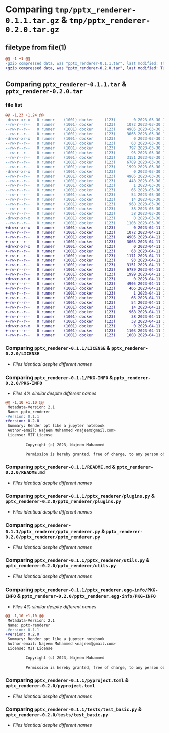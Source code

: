 # Comparing `tmp/pptx_renderer-0.1.1.tar.gz` & `tmp/pptx_renderer-0.2.0.tar.gz`

## filetype from file(1)

```diff
@@ -1 +1 @@
-gzip compressed data, was "pptx_renderer-0.1.1.tar", last modified: Thu Mar 30 15:54:22 2023, max compression
+gzip compressed data, was "pptx_renderer-0.2.0.tar", last modified: Tue Apr 11 19:51:43 2023, max compression
```

## Comparing `pptx_renderer-0.1.1.tar` & `pptx_renderer-0.2.0.tar`

### file list

```diff
@@ -1,23 +1,24 @@
-drwxr-xr-x   0 runner    (1001) docker     (123)        0 2023-03-30 15:54:22.429634 pptx_renderer-0.1.1/
--rw-r--r--   0 runner    (1001) docker     (123)     1072 2023-03-30 15:54:05.000000 pptx_renderer-0.1.1/LICENSE
--rw-r--r--   0 runner    (1001) docker     (123)     4905 2023-03-30 15:54:22.429634 pptx_renderer-0.1.1/PKG-INFO
--rw-r--r--   0 runner    (1001) docker     (123)     3063 2023-03-30 15:54:05.000000 pptx_renderer-0.1.1/README.md
-drwxr-xr-x   0 runner    (1001) docker     (123)        0 2023-03-30 15:54:22.429634 pptx_renderer-0.1.1/pptx_renderer/
--rw-r--r--   0 runner    (1001) docker     (123)       63 2023-03-30 15:54:05.000000 pptx_renderer-0.1.1/pptx_renderer/__init__.py
--rw-r--r--   0 runner    (1001) docker     (123)      797 2023-03-30 15:54:05.000000 pptx_renderer-0.1.1/pptx_renderer/command_line.py
--rw-r--r--   0 runner    (1001) docker     (123)       93 2023-03-30 15:54:05.000000 pptx_renderer-0.1.1/pptx_renderer/exceptions.py
--rw-r--r--   0 runner    (1001) docker     (123)     3151 2023-03-30 15:54:05.000000 pptx_renderer-0.1.1/pptx_renderer/plugins.py
--rw-r--r--   0 runner    (1001) docker     (123)     6789 2023-03-30 15:54:05.000000 pptx_renderer-0.1.1/pptx_renderer/pptx_renderer.py
--rw-r--r--   0 runner    (1001) docker     (123)     1999 2023-03-30 15:54:05.000000 pptx_renderer-0.1.1/pptx_renderer/utils.py
-drwxr-xr-x   0 runner    (1001) docker     (123)        0 2023-03-30 15:54:22.429634 pptx_renderer-0.1.1/pptx_renderer.egg-info/
--rw-r--r--   0 runner    (1001) docker     (123)     4905 2023-03-30 15:54:22.000000 pptx_renderer-0.1.1/pptx_renderer.egg-info/PKG-INFO
--rw-r--r--   0 runner    (1001) docker     (123)      448 2023-03-30 15:54:22.000000 pptx_renderer-0.1.1/pptx_renderer.egg-info/SOURCES.txt
--rw-r--r--   0 runner    (1001) docker     (123)        1 2023-03-30 15:54:22.000000 pptx_renderer-0.1.1/pptx_renderer.egg-info/dependency_links.txt
--rw-r--r--   0 runner    (1001) docker     (123)       66 2023-03-30 15:54:22.000000 pptx_renderer-0.1.1/pptx_renderer.egg-info/entry_points.txt
--rw-r--r--   0 runner    (1001) docker     (123)       54 2023-03-30 15:54:22.000000 pptx_renderer-0.1.1/pptx_renderer.egg-info/requires.txt
--rw-r--r--   0 runner    (1001) docker     (123)       14 2023-03-30 15:54:22.000000 pptx_renderer-0.1.1/pptx_renderer.egg-info/top_level.txt
--rw-r--r--   0 runner    (1001) docker     (123)      968 2023-03-30 15:54:05.000000 pptx_renderer-0.1.1/pyproject.toml
--rw-r--r--   0 runner    (1001) docker     (123)       38 2023-03-30 15:54:22.429634 pptx_renderer-0.1.1/setup.cfg
--rw-r--r--   0 runner    (1001) docker     (123)       38 2023-03-30 15:54:05.000000 pptx_renderer-0.1.1/setup.py
-drwxr-xr-x   0 runner    (1001) docker     (123)        0 2023-03-30 15:54:22.429634 pptx_renderer-0.1.1/tests/
--rw-r--r--   0 runner    (1001) docker     (123)     1103 2023-03-30 15:54:06.000000 pptx_renderer-0.1.1/tests/test_basic.py
+drwxr-xr-x   0 runner    (1001) docker     (123)        0 2023-04-11 19:51:43.048114 pptx_renderer-0.2.0/
+-rw-r--r--   0 runner    (1001) docker     (123)     1072 2023-04-11 19:51:29.000000 pptx_renderer-0.2.0/LICENSE
+-rw-r--r--   0 runner    (1001) docker     (123)     4905 2023-04-11 19:51:43.048114 pptx_renderer-0.2.0/PKG-INFO
+-rw-r--r--   0 runner    (1001) docker     (123)     3063 2023-04-11 19:51:29.000000 pptx_renderer-0.2.0/README.md
+drwxr-xr-x   0 runner    (1001) docker     (123)        0 2023-04-11 19:51:43.044114 pptx_renderer-0.2.0/pptx_renderer/
+-rw-r--r--   0 runner    (1001) docker     (123)       63 2023-04-11 19:51:29.000000 pptx_renderer-0.2.0/pptx_renderer/__init__.py
+-rw-r--r--   0 runner    (1001) docker     (123)     1171 2023-04-11 19:51:29.000000 pptx_renderer-0.2.0/pptx_renderer/command_line.py
+-rw-r--r--   0 runner    (1001) docker     (123)       93 2023-04-11 19:51:29.000000 pptx_renderer-0.2.0/pptx_renderer/exceptions.py
+-rw-r--r--   0 runner    (1001) docker     (123)     3151 2023-04-11 19:51:29.000000 pptx_renderer-0.2.0/pptx_renderer/plugins.py
+-rw-r--r--   0 runner    (1001) docker     (123)     6789 2023-04-11 19:51:29.000000 pptx_renderer-0.2.0/pptx_renderer/pptx_renderer.py
+-rw-r--r--   0 runner    (1001) docker     (123)     1999 2023-04-11 19:51:29.000000 pptx_renderer-0.2.0/pptx_renderer/utils.py
+drwxr-xr-x   0 runner    (1001) docker     (123)        0 2023-04-11 19:51:43.044114 pptx_renderer-0.2.0/pptx_renderer.egg-info/
+-rw-r--r--   0 runner    (1001) docker     (123)     4905 2023-04-11 19:51:43.000000 pptx_renderer-0.2.0/pptx_renderer.egg-info/PKG-INFO
+-rw-r--r--   0 runner    (1001) docker     (123)      466 2023-04-11 19:51:43.000000 pptx_renderer-0.2.0/pptx_renderer.egg-info/SOURCES.txt
+-rw-r--r--   0 runner    (1001) docker     (123)        1 2023-04-11 19:51:43.000000 pptx_renderer-0.2.0/pptx_renderer.egg-info/dependency_links.txt
+-rw-r--r--   0 runner    (1001) docker     (123)       66 2023-04-11 19:51:43.000000 pptx_renderer-0.2.0/pptx_renderer.egg-info/entry_points.txt
+-rw-r--r--   0 runner    (1001) docker     (123)       54 2023-04-11 19:51:43.000000 pptx_renderer-0.2.0/pptx_renderer.egg-info/requires.txt
+-rw-r--r--   0 runner    (1001) docker     (123)       14 2023-04-11 19:51:43.000000 pptx_renderer-0.2.0/pptx_renderer.egg-info/top_level.txt
+-rw-r--r--   0 runner    (1001) docker     (123)      968 2023-04-11 19:51:29.000000 pptx_renderer-0.2.0/pyproject.toml
+-rw-r--r--   0 runner    (1001) docker     (123)       38 2023-04-11 19:51:43.048114 pptx_renderer-0.2.0/setup.cfg
+-rw-r--r--   0 runner    (1001) docker     (123)       38 2023-04-11 19:51:29.000000 pptx_renderer-0.2.0/setup.py
+drwxr-xr-x   0 runner    (1001) docker     (123)        0 2023-04-11 19:51:43.044114 pptx_renderer-0.2.0/tests/
+-rw-r--r--   0 runner    (1001) docker     (123)     1103 2023-04-11 19:51:29.000000 pptx_renderer-0.2.0/tests/test_basic.py
+-rw-r--r--   0 runner    (1001) docker     (123)     1008 2023-04-11 19:51:29.000000 pptx_renderer-0.2.0/tests/test_cli.py
```

### Comparing `pptx_renderer-0.1.1/LICENSE` & `pptx_renderer-0.2.0/LICENSE`

 * *Files identical despite different names*

### Comparing `pptx_renderer-0.1.1/PKG-INFO` & `pptx_renderer-0.2.0/PKG-INFO`

 * *Files 4% similar despite different names*

```diff
@@ -1,10 +1,10 @@
 Metadata-Version: 2.1
 Name: pptx_renderer
-Version: 0.1.1
+Version: 0.2.0
 Summary: Render ppt like a jupyter notebook
 Author-email: Najeem Muhammed <najeem@gmail.com>
 License: MIT License
         
         Copyright (c) 2023, Najeem Muhammed
         
         Permission is hereby granted, free of charge, to any person obtaining a copy
```

### Comparing `pptx_renderer-0.1.1/README.md` & `pptx_renderer-0.2.0/README.md`

 * *Files identical despite different names*

### Comparing `pptx_renderer-0.1.1/pptx_renderer/plugins.py` & `pptx_renderer-0.2.0/pptx_renderer/plugins.py`

 * *Files identical despite different names*

### Comparing `pptx_renderer-0.1.1/pptx_renderer/pptx_renderer.py` & `pptx_renderer-0.2.0/pptx_renderer/pptx_renderer.py`

 * *Files identical despite different names*

### Comparing `pptx_renderer-0.1.1/pptx_renderer/utils.py` & `pptx_renderer-0.2.0/pptx_renderer/utils.py`

 * *Files identical despite different names*

### Comparing `pptx_renderer-0.1.1/pptx_renderer.egg-info/PKG-INFO` & `pptx_renderer-0.2.0/pptx_renderer.egg-info/PKG-INFO`

 * *Files 4% similar despite different names*

```diff
@@ -1,10 +1,10 @@
 Metadata-Version: 2.1
 Name: pptx-renderer
-Version: 0.1.1
+Version: 0.2.0
 Summary: Render ppt like a jupyter notebook
 Author-email: Najeem Muhammed <najeem@gmail.com>
 License: MIT License
         
         Copyright (c) 2023, Najeem Muhammed
         
         Permission is hereby granted, free of charge, to any person obtaining a copy
```

### Comparing `pptx_renderer-0.1.1/pyproject.toml` & `pptx_renderer-0.2.0/pyproject.toml`

 * *Files identical despite different names*

### Comparing `pptx_renderer-0.1.1/tests/test_basic.py` & `pptx_renderer-0.2.0/tests/test_basic.py`

 * *Files identical despite different names*

